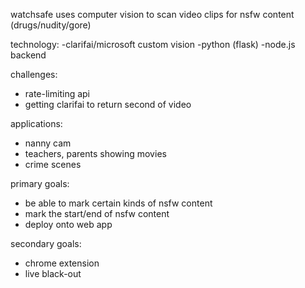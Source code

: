 watchsafe uses computer vision to scan video clips for nsfw content (drugs/nudity/gore)

technology:
-clarifai/microsoft custom vision
-python (flask)
-node.js backend

challenges:
- rate-limiting api
- getting clarifai to return second of video

applications:
- nanny cam
- teachers, parents showing movies
- crime scenes

primary goals:
- be able to mark certain kinds of nsfw content
- mark the start/end of nsfw content
- deploy onto web app

secondary goals:
- chrome extension
- live black-out
